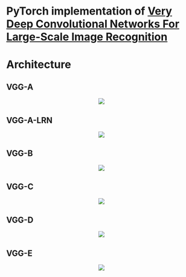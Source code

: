 # PyTorch implementation of [Very Deep Convolutional Networks For Large-Scale Image Recognition](https://arxiv.org/pdf/1409.1556.pdf)

# Architecture

## VGG-A
<p align="center">
<img src="assets/vgg_A.onnx.svg">
</p>

## VGG-A-LRN
<p align="center">
<img src="assets/vgg_A_LRN.onnx.svg">
</p>

## VGG-B
<p align="center">
<img src="assets/vgg_B.onnx.svg">
</p>

## VGG-C
<p align="center">
<img src="assets/vgg_C.onnx.svg">
</p>

## VGG-D
<p align="center">
<img src="assets/vgg_D.onnx.svg">
</p>

## VGG-E
<p align="center">
<img src="assets/vgg_E.onnx.svg">
</p>
